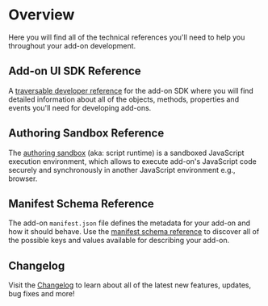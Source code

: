 # Overview
Here you will find all of the technical references you'll need to help you throughout your add-on development.

## Add-on UI SDK Reference
A [traversable developer reference](./addonsdk/) for the add-on SDK where you will find detailed information about all of the objects, methods, properties and events you'll need for developing add-ons.

## Authoring Sandbox Reference
The [authoring sandbox](./authoring/) (aka: script runtime) is a sandboxed JavaScript execution environment, which allows to execute add-on's JavaScript code securely and synchronously in another JavaScript environment e.g., browser.

## Manifest Schema Reference
The add-on `manifest.json` file defines the metadata for your add-on and how it should behave. Use the [manifest schema reference](./manifest/) to discover all of the possible keys and values available for describing your add-on.

## Changelog 
Visit the [Changelog](./changelog.md) to learn about all of the latest new features, updates, bug fixes and more! 
